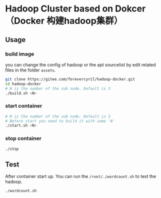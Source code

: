 # Hadoop Cluster based on Dokcer（Docker 构建hadoop集群）

## Usage

### build image

you can change the config of hadoop or the apt sourcelist by edit related files in the folder `assets`.
```bash
git clone https://gitee.com/forevercyril/hadoop-docker.git
cd hadoop-docker
# N is the number of the sub node. Default is 3
./build.sh <N>
```

### start container

```bash
# N is the number of the sub node. Default is 3
# Before start you need to build it with same 'N'
./start.sh <N>
```

### stop container

```bash
./stop
```

## Test

After container start up. You can run the `/root/./wordcount.sh` to test the hadoop.
```bash
./wordcount.sh
```